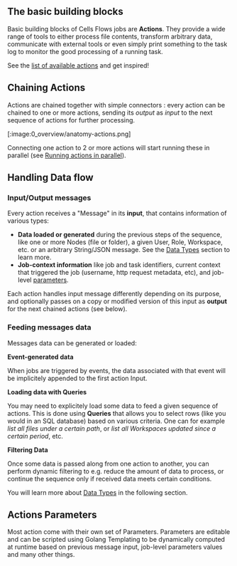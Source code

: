 ## The basic building blocks

Basic building blocks of Cells Flows jobs are **Actions**. They provide a wide range of tools to either process file contents, transform arbitrary data, communicate with external tools or even simply print something to the task log to monitor the good processing of a running task. 

See the [list of available actions](./actions) and get inspired!

## Chaining Actions

Actions are chained together with simple connectors : every action can be chained to one or more actions, sending its _output_ as _input_ to the next sequence of actions for further processing.

[:image:0_overview/anatomy-actions.png]

Connecting one action to 2 or more actions will start running these in parallel (see [Running actions in parallel](./running-actions-parallel)).

## Handling Data flow

### Input/Output messages

Every action receives a "Message" in its **input**, that contains information of various types: 

 - **Data loaded or generated** during the previous steps of the sequence, like one or more Nodes (file or folder), a given User, Role, Workspace, etc. or an arbitrary String/JSON message. See the [Data Types](./data-types-queries-filters) section to learn more.
 - **Job-context information** like job and task identifiers, current context that triggered the job (username, http request metadata, etc), and job-level [parameters](./parameters).

Each action handles input message differently depending on its purpose, and optionally passes on a copy or modified version of this input as **output** for the next chained actions (see below).

### Feeding messages data

Messages data can be generated or loaded: 
 
**Event-generated data**

When jobs are triggered by events, the data associated with that event will be implicitely appended to the first action Input.

**Loading data with Queries**   

You may need to explicitely load some data to feed a given sequence of actions. This is done using **Queries** that allows you to select rows (like you would in an SQL database) based on various criteria.  One can for example _list all files under a certain path_, or _list all Workspaces updated since a certain period_, etc.

**Filtering Data** 

Once some data is passed along from one action to another, you can perform dynamic filtering to e.g. reduce the amount of data to process, or continue the sequence only if received data meets certain conditions.

You will learn more about [Data Types](./data-types-queries-filters) in the following section.

## Actions Parameters

Most action come with their own set of Parameters. Parameters are editable and can be scripted using Golang Templating to be dynamically computed at runtime based on previous message input, job-level parameters values and many other things. 
